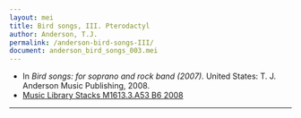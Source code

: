 ```yaml
---
layout: mei
title: Bird songs, III. Pterodactyl
author: Anderson, T.J.
permalink: /anderson-bird-songs-III/
document: anderson_bird_songs_003.mei
---
```


- In *Bird songs: for soprano and rock band (2007).* United States: T. J. Anderson Music Publishing, 2008.
- <a href="https://tufts-primo.hosted.exlibrisgroup.com/permalink/f/bnf7qa/01TUN_ALMA21221659780003851" target="_blank">Music Library Stacks M1613.3.A53 B6 2008 </a>

---
